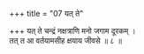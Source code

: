 +++
title = "07 यत् ते"

+++
यत् ते चन्द्रं नक्षत्राणि मनो जगाम दूरकम् ।  
तत् त आ वर्तयामसीह क्षयाय जीवसे ॥ ८ ॥
